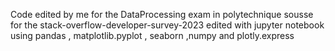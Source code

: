 Code edited by me for the DataProcessing exam in polytechnique sousse for the stack-overflow-developer-survey-2023 
edited with jupyter notebook
using pandas , matplotlib.pyplot , seaborn ,numpy and plotly.express

